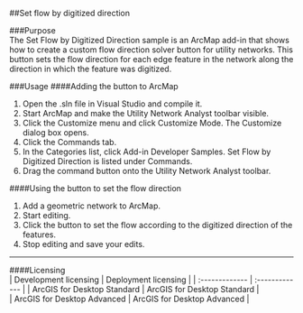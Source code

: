 ##Set flow by digitized direction

###Purpose  
The Set Flow by Digitized Direction sample is an ArcMap add-in that shows how to create a custom flow direction solver button for utility networks. This button sets the flow direction for each edge feature in the network along the direction in which the feature was digitized.  


###Usage
####Adding the button to ArcMap  
1. Open the .sln file in Visual Studio and compile it.  
1. Start ArcMap and make the Utility Network Analyst toolbar visible.  
1. Click the Customize menu and click Customize Mode. The Customize dialog box opens.  
1. Click the Commands tab.   
1. In the Categories list, click Add-in Developer Samples. Set Flow by Digitized Direction is listed under Commands.   
1. Drag the command button onto the Utility Network Analyst toolbar.  

####Using the button to set the flow direction  
1. Add a geometric network to ArcMap.  
1. Start editing.  
1. Click the button to set the flow according to the digitized direction of the features.  
1. Stop editing and save your edits.  









---------------------------------

####Licensing  
| Development licensing | Deployment licensing | 
| :------------- | :------------- | 
| ArcGIS for Desktop Standard | ArcGIS for Desktop Standard |  
| ArcGIS for Desktop Advanced | ArcGIS for Desktop Advanced |  


